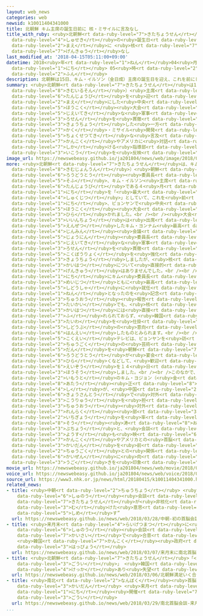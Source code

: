 ```yaml
---
layout: web_news
categories: web
newsid: k10011404341000
title: 北朝鮮 キム主席の誕生日前に 核・ミサイルに言及なし
title_with_ruby: <ruby>北朝鮮<rt data-ruby-level="7">きたちょうせん</rt></ruby> キム<ruby>主席<rt
  data-ruby-level="4">しゅせき</rt></ruby>の<ruby>誕生日<rt data-ruby-level="6">たんじょうび</rt></ruby><ruby>前<rt
  data-ruby-level="2">まえ</rt></ruby>に <ruby>核<rt data-ruby-level="7">かく</rt></ruby>・ミサイルに<ruby>言及<rt
  data-ruby-level="7">げんきゅう</rt></ruby>なし
last_modified_at: '2018-04-15T05:11:00+09:00'
datetime: 2018<ruby>年<rt data-ruby-level="1">ねん</rt></ruby>04<ruby>月<rt data-ruby-level="1">がつ</rt></ruby>15<ruby>日<rt
  data-ruby-level="1">にち</rt></ruby> 05<ruby>時<rt data-ruby-level="2">じ</rt></ruby>11<ruby>分<rt
  data-ruby-level="2">ふん</rt></ruby>
description: 北朝鮮は15日、キム・イルソン（金日成）主席の誕生日を迎え、これを前にした中央報告大会で「自衛的な軍事路線を貫徹すべきだ」と強調した一方、核・ミサイル開発について直接的な言及はなく、韓国やアメリカに対話を仕掛ける指導部の意向を反映したものとみられます。
summary: <ruby>北朝鮮<rt data-ruby-level="7">きたちょうせん</rt></ruby>は15<ruby>日<rt data-ruby-level="1">にち</rt></ruby>、キム・イルソン（<ruby>金日成<rt
  data-ruby-level="8">きむいるそん</rt></ruby>）<ruby>主席<rt data-ruby-level="4">しゅせき</rt></ruby>の<ruby>誕生日<rt
  data-ruby-level="6">たんじょうび</rt></ruby>を<ruby>迎<rt data-ruby-level="7">むか</rt></ruby>え、これを<ruby>前<rt
  data-ruby-level="2">まえ</rt></ruby>にした<ruby>中央<rt data-ruby-level="3">ちゅうおう</rt></ruby><ruby>報告<rt
  data-ruby-level="5">ほうこく</rt></ruby><ruby>大会<rt data-ruby-level="2">たいかい</rt></ruby>で「<ruby>自衛的<rt
  data-ruby-level="5">じえいてき</rt></ruby>な<ruby>軍事<rt data-ruby-level="4">ぐんじ</rt></ruby><ruby>路線<rt
  data-ruby-level="3">ろせん</rt></ruby>を<ruby>貫徹<rt data-ruby-level="7">かんてつ</rt></ruby>すべきだ」と<ruby>強調<rt
  data-ruby-level="3">きょうちょう</rt></ruby>した<ruby>一方<rt data-ruby-level="2">いっぽう</rt></ruby>、<ruby>核<rt
  data-ruby-level="7">かく</rt></ruby>・ミサイル<ruby>開発<rt data-ruby-level="3">かいはつ</rt></ruby>について<ruby>直接的<rt
  data-ruby-level="5">ちょくせつてき</rt></ruby>な<ruby>言及<rt data-ruby-level="7">げんきゅう</rt></ruby>はなく、<ruby>韓国<rt
  data-ruby-level="7">かんこく</rt></ruby>やアメリカに<ruby>対話<rt data-ruby-level="3">たいわ</rt></ruby>を<ruby>仕掛<rt
  data-ruby-level="7">しか</rt></ruby>ける<ruby>指導部<rt data-ruby-level="5">しどうぶ</rt></ruby>の<ruby>意向<rt
  data-ruby-level="3">いこう</rt></ruby>を<ruby>反映<rt data-ruby-level="6">はんえい</rt></ruby>したものとみられます。
image_url: https://newswebeasy.github.io/ja201804/news/web/image/2018/04/15/K10011404341_1804150521_1804150522_01_03.jpg
more: <ruby>北朝鮮<rt data-ruby-level="7">きたちょうせん</rt></ruby>は、キム・ジョンウン（<ruby>金正恩<rt
  data-ruby-level="8">きむじょんうん</rt></ruby>）<ruby>朝鮮<rt data-ruby-level="7">ちょうせん</rt></ruby><ruby>労働党<rt
  data-ruby-level="6">ろうどうとう</rt></ruby><ruby>委員長<rt data-ruby-level="3">いいんちょう</rt></ruby>の<ruby>祖父<rt
  data-ruby-level="5">そふ</rt></ruby>、キム・イルソン<ruby>主席<rt data-ruby-level="4">しゅせき</rt></ruby>の<ruby>誕生日<rt
  data-ruby-level="6">たんじょうび</rt></ruby>である４<ruby>月<rt data-ruby-level="1">がつ</rt></ruby>１５<ruby>日<rt
  data-ruby-level="1">にち</rt></ruby>を「<ruby>最大<rt data-ruby-level="4">さいだい</rt></ruby>の<ruby>祝日<rt
  data-ruby-level="4">しゅくじつ</rt></ruby>」としていて、これを<ruby>前<rt data-ruby-level="2">まえ</rt></ruby>に１４<ruby>日<rt
  data-ruby-level="1">にち</rt></ruby>、ピョンヤンで<ruby>中央<rt data-ruby-level="3">ちゅうおう</rt></ruby><ruby>報告<rt
  data-ruby-level="5">ほうこく</rt></ruby><ruby>大会<rt data-ruby-level="2">たいかい</rt></ruby>が<ruby>開<rt
  data-ruby-level="3">ひら</rt></ruby>かれました。<br /><br /><ruby>大会<rt data-ruby-level="2">たいかい</rt></ruby>にはキム<ruby>委員長<rt
  data-ruby-level="3">いいんちょう</rt></ruby>は<ruby>出席<rt data-ruby-level="4">しゅっせき</rt></ruby>せず、<ruby>演説<rt
  data-ruby-level="5">えんぜつ</rt></ruby>したキム・ヨンナム<ruby>最高<rt data-ruby-level="4">さいこう</rt></ruby><ruby>人民<rt
  data-ruby-level="4">じんみん</rt></ruby><ruby>会議<rt data-ruby-level="4">かいぎ</rt></ruby><ruby>常任<rt
  data-ruby-level="5">じょうにん</rt></ruby><ruby>委員長<rt data-ruby-level="3">いいんちょう</rt></ruby>が「<ruby>自衛的<rt
  data-ruby-level="5">じえいてき</rt></ruby>な<ruby>軍事<rt data-ruby-level="4">ぐんじ</rt></ruby><ruby>路線<rt
  data-ruby-level="3">ろせん</rt></ruby>を<ruby>貫徹<rt data-ruby-level="7">かんてつ</rt></ruby>し、<ruby>国防力<rt
  data-ruby-level="5">こくぼうりょく</rt></ruby>を<ruby>強化<rt data-ruby-level="3">きょうか</rt></ruby>すべきだ」と<ruby>強調<rt
  data-ruby-level="3">きょうちょう</rt></ruby>しましたが、<ruby>核<rt data-ruby-level="7">かく</rt></ruby>・ミサイル<ruby>開発<rt
  data-ruby-level="3">かいはつ</rt></ruby>について<ruby>直接的<rt data-ruby-level="5">ちょくせつてき</rt></ruby>な<ruby>言及<rt
  data-ruby-level="7">げんきゅう</rt></ruby>はありませんでした。<br /><br /><ruby>今月<rt data-ruby-level="2">こんげつ</rt></ruby>１１<ruby>日<rt
  data-ruby-level="1">にち</rt></ruby>にキム<ruby>委員長<rt data-ruby-level="3">いいんちょう</rt></ruby>が<ruby>名実<rt
  data-ruby-level="3">めいじつ</rt></ruby>ともに<ruby>最高<rt data-ruby-level="4">さいこう</rt></ruby><ruby>指導者<rt
  data-ruby-level="5">しどうしゃ</rt></ruby>に<ruby>就任<rt data-ruby-level="6">しゅうにん</rt></ruby>して６<ruby>年<rt
  data-ruby-level="1">ねん</rt></ruby>となったのを<ruby>記念<rt data-ruby-level="4">きねん</rt></ruby>した<ruby>中央<rt
  data-ruby-level="3">ちゅうおう</rt></ruby><ruby>報告<rt data-ruby-level="5">ほうこく</rt></ruby><ruby>大会<rt
  data-ruby-level="2">たいかい</rt></ruby>でも、<ruby>核<rt data-ruby-level="7">かく</rt></ruby>・ミサイル<ruby>開発<rt
  data-ruby-level="3">かいはつ</rt></ruby>には<ruby>直接<rt data-ruby-level="5">ちょくせつ</rt></ruby>、<ruby>触<rt
  data-ruby-level="7">ふ</rt></ruby>れられておらず、<ruby>韓国<rt data-ruby-level="7">かんこく</rt></ruby>やアメリカに<ruby>対話<rt
  data-ruby-level="3">たいわ</rt></ruby>を<ruby>仕掛<rt data-ruby-level="7">しか</rt></ruby>ける<ruby>指導部<rt
  data-ruby-level="5">しどうぶ</rt></ruby>の<ruby>意向<rt data-ruby-level="3">いこう</rt></ruby>を<ruby>反映<rt
  data-ruby-level="6">はんえい</rt></ruby>したものとみられます。<br /><br /><ruby>一方<rt data-ruby-level="2">いっぽう</rt></ruby>、<ruby>国営<rt
  data-ruby-level="5">こくえい</rt></ruby>テレビは、ピョンヤンを<ruby>訪<rt data-ruby-level="7">おとず</rt></ruby>れている<ruby>中国<rt
  data-ruby-level="2">ちゅうごく</rt></ruby>の<ruby>芸術<rt data-ruby-level="5">げいじゅつ</rt></ruby><ruby>団<rt
  data-ruby-level="5">だん</rt></ruby>を<ruby>朝鮮<rt data-ruby-level="7">ちょうせん</rt></ruby><ruby>労働党<rt
  data-ruby-level="6">ろうどうとう</rt></ruby>が<ruby>宴会<rt data-ruby-level="7">えんかい</rt></ruby>を<ruby>開<rt
  data-ruby-level="3">ひら</rt></ruby>くなどして、<ruby>歓迎<rt data-ruby-level="7">かんげい</rt></ruby>する<ruby>映像<rt
  data-ruby-level="6">えいぞう</rt></ruby>を１４<ruby>日<rt data-ruby-level="1">にち</rt></ruby>、<ruby>放送<rt
  data-ruby-level="3">ほうそう</rt></ruby>しました。<br /><br />このなかで、キム<ruby>委員長<rt data-ruby-level="3">いいんちょう</rt></ruby>の<ruby>妹<rt
  data-ruby-level="2">いもうと</rt></ruby>のキム・ヨジョン（<ruby>金<rt data-ruby-level="1">きん</rt></ruby><ruby>与<rt
  data-ruby-level="8">あたう</rt></ruby><ruby>正<rt data-ruby-level="8">ただし</rt></ruby>）<ruby>氏<rt
  data-ruby-level="4">し</rt></ruby>が、<ruby>中国<rt data-ruby-level="2">ちゅうごく</rt></ruby><ruby>共産党<rt
  data-ruby-level="6">きょうさんとう</rt></ruby>で<ruby>対外<rt data-ruby-level="3">たいがい</rt></ruby><ruby>交流<rt
  data-ruby-level="3">こうりゅう</rt></ruby>を<ruby>担<rt data-ruby-level="7">にな</rt></ruby>う<ruby>中央<rt
  data-ruby-level="3">ちゅうおう</rt></ruby><ruby>対外<rt data-ruby-level="3">たいがい</rt></ruby><ruby>連絡<rt
  data-ruby-level="7">れんらく</rt></ruby><ruby>部<rt data-ruby-level="3">ぶ</rt></ruby>トップで、<ruby>一行<rt
  data-ruby-level="2">いちぎょう</rt></ruby>を<ruby>率<rt data-ruby-level="5">ひき</rt></ruby>いる<ruby>宋<rt
  data-ruby-level="8">そう</rt></ruby><ruby>涛<rt data-ruby-level="8">おおなみ</rt></ruby><ruby>部長<rt
  data-ruby-level="3">ぶちょう</rt></ruby>と、<ruby>会談<rt data-ruby-level="3">かいだん</rt></ruby>する<ruby>様子<rt
  data-ruby-level="3">ようす</rt></ruby>も<ruby>映<rt data-ruby-level="6">うつ</rt></ruby>され、<ruby>韓国<rt
  data-ruby-level="7">かんこく</rt></ruby>やアメリカとの<ruby>首脳<rt data-ruby-level="6">しゅのう</rt></ruby><ruby>会談<rt
  data-ruby-level="3">かいだん</rt></ruby>を<ruby>前<rt data-ruby-level="2">まえ</rt></ruby>に<ruby>中国<rt
  data-ruby-level="2">ちゅうごく</rt></ruby>との<ruby>関係<rt data-ruby-level="4">かんけい</rt></ruby><ruby>改善<rt
  data-ruby-level="6">かいぜん</rt></ruby>に<ruby>向<rt data-ruby-level="3">む</rt></ruby>けた<ruby>動<rt
  data-ruby-level="3">うご</rt></ruby>きを<ruby>印象<rt data-ruby-level="4">いんしょう</rt></ruby>づけています。
movie_url: https://newswebeasy.github.io/ja201804/news/web/movie/2018/04/15/k10011404341_201804150521_201804150522.mp4
voice_url: https://newswebeasy.github.io/ja201804/news/web/voice/2018/04/15/k10011404341_201804150521_201804150522.mp3
source_url: https://www3.nhk.or.jp/news/html/20180415/k10011404341000.html
related_news:
- title: <ruby>中朝<rt data-ruby-level="2">ちゅうちょう</rt></ruby> <ruby>初<rt data-ruby-level="4">はつ</rt></ruby>の<ruby>首脳<rt
    data-ruby-level="6">しゅのう</rt></ruby><ruby>会談<rt data-ruby-level="3">かいだん</rt></ruby>“<ruby>北朝鮮<rt
    data-ruby-level="7">きたちょうせん</rt></ruby>が<ruby>非核化<rt data-ruby-level="7">ひかくか</rt></ruby>に<ruby>向<rt
    data-ruby-level="3">む</rt></ruby>けた<ruby>意思<rt data-ruby-level="3">いし</rt></ruby><ruby>示<rt
    data-ruby-level="5">しめ</rt></ruby>す”
  url: https://newswebeasy.github.io/news/web/2018/03/28/中朝-初の首脳会談北朝鮮が非核化に向けた意思示す
- title: <ruby>来月末<rt data-ruby-level="4">らいげつまつ</rt></ruby>に<ruby>南北<rt data-ruby-level="2">なんぼく</rt></ruby><ruby>首脳<rt
    data-ruby-level="6">しゅのう</rt></ruby><ruby>会談<rt data-ruby-level="3">かいだん</rt></ruby><ruby>開催<rt
    data-ruby-level="7">かいさい</rt></ruby>で<ruby>合意<rt data-ruby-level="3">ごうい</rt></ruby>
    <ruby>韓国<rt data-ruby-level="7">かんこく</rt></ruby><ruby>政府<rt data-ruby-level="5">せいふ</rt></ruby><ruby>発表<rt
    data-ruby-level="3">はっぴょう</rt></ruby>
  url: https://newswebeasy.github.io/news/web/2018/03/07/来月末に南北首脳会談開催で合意-韓国政府発表
- title: <ruby>北朝鮮<rt data-ruby-level="7">きたちょうせん</rt></ruby>「<ruby>満足<rt data-ruby-level="4">まんぞく</rt></ruby>いく<ruby>合意<rt
    data-ruby-level="3">ごうい</rt></ruby>」 <ruby>韓国<rt data-ruby-level="7">かんこく</rt></ruby>「<ruby>結果<rt
    data-ruby-level="4">けっか</rt></ruby>あり<ruby>失望<rt data-ruby-level="4">しつぼう</rt></ruby>させるものでない」
  url: https://newswebeasy.github.io/news/web/2018/03/06/北朝鮮満足いく合意-韓国結果あり失望させるものでない
- title: <ruby>南北<rt data-ruby-level="2">なんぼく</rt></ruby><ruby>首脳<rt data-ruby-level="6">しゅのう</rt></ruby><ruby>会談<rt
    data-ruby-level="3">かいだん</rt></ruby> <ruby>来月<rt data-ruby-level="2">らいげつ</rt></ruby>27<ruby>日<rt
    data-ruby-level="1">にち</rt></ruby><ruby>開催<rt data-ruby-level="7">かいさい</rt></ruby>で<ruby>合意<rt
    data-ruby-level="3">ごうい</rt></ruby>
  url: https://newswebeasy.github.io/news/web/2018/03/29/南北首脳会談-来月27日開催で合意
...
```

